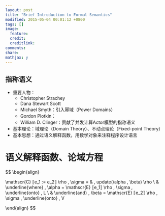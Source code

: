 ```yaml
---
layout: post
title: "Brief Introduction to Formal Semantics"
modified: 2015-05-04 00:01:12 +0800
tags: []
image:
  feature: 
  credit: 
  creditlink: 
comments: 
share: 
mathjax: y
---
```




## 指称语义

+ 重要人物：
	+ Christopher Strachey
	+ Dana Stewart Scott
	+ Michael Smyth：引入幂域（Power Domains）
	+ Gordon Plotkin：
	+ William D. Clinger：贡献了并发计算Actor模型的指称语义 
+ 基本理论：域理论（Domain Theory）、不动点理论（Fixed-point Theory）
+ 基本思想：通过语义解释函数，用数学对象来注释程序设计语言

# 语义解释函数、论域方程

<div>
$$
\begin{align}

 \mathscr{C} ⟦e_1 := e_2⟧ \rho \, \sigma = & \, update(\alpha , \beta) \rho \\
	            & \underline{where} \, \alpha = \mathscr{E} ⟦e_1⟧ \rho \, \sigma \, \underline{onto} \, L \\
	            & \underline{and} \, \beta = \mathscr{E} ⟦e_2⟧ \rho \, \sigma \, \underline{onto} \, V

\end{align}
$$
</div>